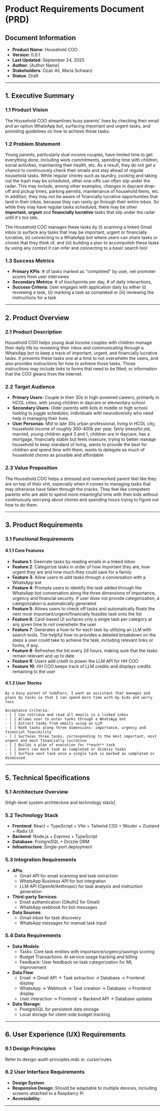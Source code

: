 # Product Requirements Document (PRD)

## Document Information
- **Product Name**: Household COO
- **Version**: 0.0.1
- **Last Updated**: September 24, 2025
- **Author**: [Author Name]
- **Stakeholders**: Ozair Ali, Maria Schwarz
- **Status**: Draft

---

## 1. Executive Summary

### 1.1 Product Vision
The Household COO streamlines busy parents' lives by checking their email and an option WhatsApp bot, surfacing important and urgent tasks, and providing guidelines on how to achieve those tasks.

### 1.2 Problem Statement
Young parents, particularly dual income couples, have limited time to get everything done, including work commitments, spending time with children, social activities, maintaining their health, etc. As a result, they do not get a chance to continuously check their emails and stay ahead of regular household tasks. While regular chores such as laundry, cooking and taking out the trash may be scheduled, other one-offs can often slip under the radar. This may include, among other examples, changes in daycare drop-off and pickup times, parking permits, maintenance of household items, etc. In addition, they may not be aware of financially lucrative opportunities that land in their inbox, because they can rarely go through their entire inbox. So while they may have regular tasks scheduled, there may be other **important**, **urgent** and **financially lucrative** tasks that slip under the radar until it's too late.

The Household COO manages these tasks by (i) scanning a linked Gmail inbox to surface any tasks that may be important, urgent or financially lucrative, (ii) connecting to a WhatsApp bot where users can share tasks or chores that they think of, and (iii) building a plan to accompolish these tasks by using any context it can infer and connecting to a basic search tool 

### 1.3 Success Metrics
- **Primary KPIs**: # of tasks marked as "completed" by user, net promoter scores from user interviews 
- **Secondary Metrics**: # of touchpoints per day, # of daily interactions, 
- **Success Criteria**: User engages with application daily by either (i) reviewing a task, (ii) marking a task as completed or (iii) reviewing the instructions for a task

---

## 2. Product Overview

### 2.1 Product Description
Household COO helps young dual income couples with children manage their daily life by reviewing their inbox and communicating through a WhatsApp bot to keep a track of important, urgent, and financially lucrative tasks. It presents these tasks one at a time to not overwhelm the users, and also provides instructions for how to achieve those tasks. Those instructions may include links to forms that need to be filled, or information that the COO gleans from the internet.  

### 2.2 Target Audience
- **Primary Users**: Couple in their 30s in high-powered careers, primarily in HCOL cities, with young children in daycare or elementary school.
- **Secondary Users**: Older parents with kids in middle or high school looking to juggle schedules; individuals with neurodiversity who need help in managing their lives.
- **User Personas**: Mid to late 30s urban professional, living in HCOL city, household income of roughly 300-400k per year, fairly stressful job, married, young children aged 3 and 1, children are in daycare, has a mortgage, financially stable but feels insecure, trying to better manage household to keep standard of living, wants to provide the best for children and spend time with them, wants to delegate as much of household chores as possible and affordable

### 2.3 Value Proposition

The Household COO helps a stressed and overworked parent feel like they are on top of their shit, especially when it comes to managing tasks that may otherwise have fallen through the cracks. They feel like competent parents who are able to spend more meaningful time with their kids without continuously worrying about chores and spending hours trying to figure out how to do them.

---

## 3. Product Requirements

### 3.1 Functional Requirements

#### 4.1.1 Core Features
- **Feature 1**: Geenrate tasks by reading emails in a linked inbox
- **Feature 2**: Categorize tasks in order of how important they are, how urgent they are and how much they could save for a family
- **Feature 3**: Allow users to add tasks through a conversation with a WhatsApp bot
- **Feature 4**: Prompts users to identify the task added through the WhatsApp bot conversation along the three dimensions of importance, urgency and financial security. If user does not provide categorization, a categorization is automatically generated
- **Feature 5**: Allows users to check off tasks and automatically floats the next most important/urgent/financially feasible task onto the list
- **Feature 6**: Card-based UI surfaces only a single task per category at any given time to not overwhelm the user
- **Feature 7**: Generates a how-to for each task by utilizing an LLM with search tools. The helpful how-to provides a detailed breakdown on the steps a user could take to achieve the task, including relevant links or forms, if any.
- **Feature 8**: Refreshes the list every 24 hours, making sure that the tasks remain relevant and up to date
- **Feature 9**: Users add credit to power the LLM API for HH COO
- **Feature 10**: HH COO keeps track of LLM credits and displays credits remaining to the user

#### 4.1.2 User Stories
```
As a busy parent of toddlers, I want an assistant that manages and plans my tasks so that I can spend more time with my kids and worry less

Acceptance Criteria:
- [ ] Can retrieve and read all emails in a linked inbox 
- [ ] Allows user to enter tasks through a WhatsApp bot 
- [ ] Extract tasks from emails using an LLM
- [ ] Rank tasks along three dimensions: importance, urgency and financial feasibility
- [ ] Surfaces three tasks, corresponding to the most important, most urgent and most financially lucrative
- [ ] Builds a plan of execution for **each** task
- [ ] Users can mark task as completed or dismiss tasks
- [ ] Surface next task once a single task is marked as completed or dismissed

```

---

## 5. Technical Specifications

### 5.1 Architecture Overview
[High-level system architecture and technology stack]

### 5.2 Technology Stack
- **Frontend**: React + TypeScript + Vite + Tailwind CSS + Wouter + Zustand + Radix UI
- **Backend**: Node.js + Express + TypeScript
- **Database**: PostgreSQL + Drizzle ORM
- **Infrastructure**: Single-port deployment

### 5.3 Integration Requirements
- **APIs**: 
  - Gmail API for email scanning and task extraction
  - WhatsApp Business API for bot integration
  - LLM API (OpenAI/Anthropic) for task analysis and instruction generation
- **Third-party Services**: 
  - Email authentication (OAuth2 for Gmail)
  - WhatsApp webhook for bot messages
- **Data Sources**: 
  - Gmail inbox for task discovery
  - WhatsApp messages for manual task input

### 5.4 Data Requirements
- **Data Models**: 
  - Tasks: Core task entities with importance/urgency/savings scoring
  - Budget Transactions: AI service usage tracking and billing
  - Feedback: User feedback on task categorization for ML improvement
- **Data Flow**: 
  - Email → Gmail API → Task extraction → Database → Frontend display
  - WhatsApp → Webhook → Task creation → Database → Frontend display
  - User interaction → Frontend → Backend API → Database updates
- **Data Storage**: 
  - PostgreSQL for persistent data storage
  - Local storage for client-side budget tracking

---

## 6. User Experience (UX) Requirements

### 6.1 Design Principles
Refer to design-audit-principles.mdc in .cursor\rules 

### 6.2 User Interface Requirements
- **Design System**: 
- **Responsive Design**: Should be adaptable to multiple devices, including screens attached to a Raspberry Pi
- **Accessibility**: 

---
